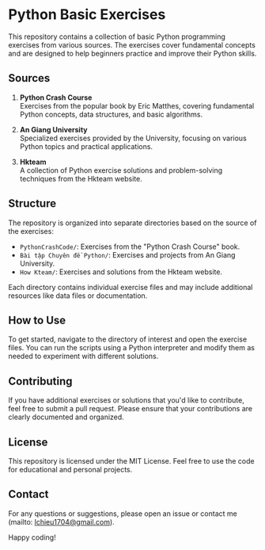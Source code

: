 # Python Basic Exercises

This repository contains a collection of basic Python programming exercises from various sources. The exercises cover fundamental concepts and are designed to help beginners practice and improve their Python skills.

## Sources
1. **Python Crash Course**  
   Exercises from the popular book by Eric Matthes, covering fundamental Python concepts, data structures, and basic algorithms.

2. **An Giang University**  
   Specialized exercises provided by the University, focusing on various Python topics and practical applications.

3. **Hkteam**  
   A collection of Python exercise solutions and problem-solving techniques from the Hkteam website.

## Structure
The repository is organized into separate directories based on the source of the exercises:

- `PythonCrashCode/`: Exercises from the "Python Crash Course" book.
- `Bài tập Chuyên đề Python/`: Exercises and projects from An Giang University.
- `How Kteam/`: Exercises and solutions from the Hkteam website.

Each directory contains individual exercise files and may include additional resources like data files or documentation.

## How to Use
To get started, navigate to the directory of interest and open the exercise files. You can run the scripts using a Python interpreter and modify them as needed to experiment with different solutions.

## Contributing
If you have additional exercises or solutions that you'd like to contribute, feel free to submit a pull request. Please ensure that your contributions are clearly documented and organized.

## License
This repository is licensed under the MIT License. Feel free to use the code for educational and personal projects.

## Contact
For any questions or suggestions, please open an issue or contact me (mailto: lchieu1704@gmail.com).

Happy coding!
